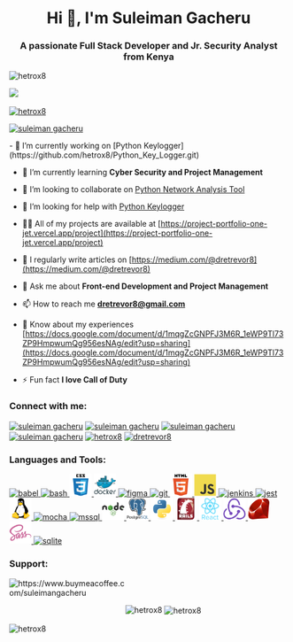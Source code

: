 <h1 align="center">Hi 👋, I'm Suleiman Gacheru</h1>
<h3 align="center">A passionate Full Stack Developer and Jr. Security Analyst from Kenya</h3>

<p align="left"> <img src="https://komarev.com/ghpvc/?username=hetrox8&label=Profile%20views&color=0e75b6&style=flat" alt="hetrox8" /> </p>
<img src="https://cdn.dribbble.com/users/1162077/screenshots/3848914/programmer.gif">
<p align="left"> <a href="https://github.com/ryo-ma/github-profile-trophy"><img src="https://github-profile-trophy.vercel.app/?username=hetrox8" alt="hetrox8" /></a> </p>

<p align="left"> <a href="https://twitter.com/suleiman gacheru" target="blank"><img src="https://img.shields.io/twitter/follow/suleiman gacheru?logo=twitter&style=for-the-badge" alt="suleiman gacheru" /></a> </p>
- 🔭 I’m currently working on [Python Keylogger](https://github.com/hetrox8/Python_Key_Logger.git)

- 🌱 I’m currently learning **Cyber Security and Project Management**

- 👯 I’m looking to collaborate on [Python Network Analysis Tool](https://github.com/hetrox8/Python_Network_Analysis_Tool.git)

- 🤝 I’m looking for help with [Python Keylogger](https://github.com/hetrox8/Python_Key_Logger.git)

- 👨‍💻 All of my projects are available at [https://project-portfolio-one-jet.vercel.app/project](https://project-portfolio-one-jet.vercel.app/project)

- 📝 I regularly write articles on [https://medium.com/@dretrevor8](https://medium.com/@dretrevor8)

- 💬 Ask me about **Front-end Development and Project Management**

- 📫 How to reach me **dretrevor8@gmail.com**

- 📄 Know about my experiences [https://docs.google.com/document/d/1mqgZcGNPFJ3M6R_1eWP9Tl73ZP9HmpwumQg956esNAg/edit?usp=sharing](https://docs.google.com/document/d/1mqgZcGNPFJ3M6R_1eWP9Tl73ZP9HmpwumQg956esNAg/edit?usp=sharing)

- ⚡ Fun fact **I love Call of Duty**

<h3 align="left">Connect with me:</h3>
<p align="left">
<a href="https://codepen.io/suleiman gacheru" target="blank"><img align="center" src="https://raw.githubusercontent.com/rahuldkjain/github-profile-readme-generator/master/src/images/icons/Social/codepen.svg" alt="suleiman gacheru" height="30" width="40" /></a>
<a href="https://twitter.com/suleiman gacheru" target="blank"><img align="center" src="https://raw.githubusercontent.com/rahuldkjain/github-profile-readme-generator/master/src/images/icons/Social/twitter.svg" alt="suleiman gacheru" height="30" width="40" /></a>
<a href="https://linkedin.com/in/suleiman gacheru" target="blank"><img align="center" src="https://raw.githubusercontent.com/rahuldkjain/github-profile-readme-generator/master/src/images/icons/Social/linked-in-alt.svg" alt="suleiman gacheru" height="30" width="40" /></a>
<a href="https://www.behance.net/suleiman gacheru" target="blank"><img align="center" src="https://raw.githubusercontent.com/rahuldkjain/github-profile-readme-generator/master/src/images/icons/Social/behance.svg" alt="suleiman gacheru" height="30" width="40" /></a>
<a href="https://medium.com/hetrox8" target="blank"><img align="center" src="https://raw.githubusercontent.com/rahuldkjain/github-profile-readme-generator/master/src/images/icons/Social/medium.svg" alt="hetrox8" height="30" width="40" /></a>
<a href="https://www.hackerrank.com/dretrevor8" target="blank"><img align="center" src="https://raw.githubusercontent.com/rahuldkjain/github-profile-readme-generator/master/src/images/icons/Social/hackerrank.svg" alt="dretrevor8" height="30" width="40" /></a>
</p>

<h3 align="left">Languages and Tools:</h3>
<p align="left"> <a href="https://babeljs.io/" target="_blank" rel="noreferrer"> <img src="https://www.vectorlogo.zone/logos/babeljs/babeljs-icon.svg" alt="babel" width="40" height="40"/> </a> <a href="https://www.gnu.org/software/bash/" target="_blank" rel="noreferrer"> <img src="https://www.vectorlogo.zone/logos/gnu_bash/gnu_bash-icon.svg" alt="bash" width="40" height="40"/> </a> <a href="https://www.w3schools.com/css/" target="_blank" rel="noreferrer"> <img src="https://raw.githubusercontent.com/devicons/devicon/master/icons/css3/css3-original-wordmark.svg" alt="css3" width="40" height="40"/> </a> <a href="https://www.docker.com/" target="_blank" rel="noreferrer"> <img src="https://raw.githubusercontent.com/devicons/devicon/master/icons/docker/docker-original-wordmark.svg" alt="docker" width="40" height="40"/> </a> <a href="https://www.figma.com/" target="_blank" rel="noreferrer"> <img src="https://www.vectorlogo.zone/logos/figma/figma-icon.svg" alt="figma" width="40" height="40"/> </a> <a href="https://git-scm.com/" target="_blank" rel="noreferrer"> <img src="https://www.vectorlogo.zone/logos/git-scm/git-scm-icon.svg" alt="git" width="40" height="40"/> </a> <a href="https://www.w3.org/html/" target="_blank" rel="noreferrer"> <img src="https://raw.githubusercontent.com/devicons/devicon/master/icons/html5/html5-original-wordmark.svg" alt="html5" width="40" height="40"/> </a> <a href="https://developer.mozilla.org/en-US/docs/Web/JavaScript" target="_blank" rel="noreferrer"> <img src="https://raw.githubusercontent.com/devicons/devicon/master/icons/javascript/javascript-original.svg" alt="javascript" width="40" height="40"/> </a> <a href="https://www.jenkins.io" target="_blank" rel="noreferrer"> <img src="https://www.vectorlogo.zone/logos/jenkins/jenkins-icon.svg" alt="jenkins" width="40" height="40"/> </a> <a href="https://jestjs.io" target="_blank" rel="noreferrer"> <img src="https://www.vectorlogo.zone/logos/jestjsio/jestjsio-icon.svg" alt="jest" width="40" height="40"/> </a> <a href="https://www.linux.org/" target="_blank" rel="noreferrer"> <img src="https://raw.githubusercontent.com/devicons/devicon/master/icons/linux/linux-original.svg" alt="linux" width="40" height="40"/> </a> <a href="https://mochajs.org" target="_blank" rel="noreferrer"> <img src="https://www.vectorlogo.zone/logos/mochajs/mochajs-icon.svg" alt="mocha" width="40" height="40"/> </a> <a href="https://www.microsoft.com/en-us/sql-server" target="_blank" rel="noreferrer"> <img src="https://www.svgrepo.com/show/303229/microsoft-sql-server-logo.svg" alt="mssql" width="40" height="40"/> </a> <a href="https://nodejs.org" target="_blank" rel="noreferrer"> <img src="https://raw.githubusercontent.com/devicons/devicon/master/icons/nodejs/nodejs-original-wordmark.svg" alt="nodejs" width="40" height="40"/> </a> <a href="https://www.postgresql.org" target="_blank" rel="noreferrer"> <img src="https://raw.githubusercontent.com/devicons/devicon/master/icons/postgresql/postgresql-original-wordmark.svg" alt="postgresql" width="40" height="40"/> </a> <a href="https://www.python.org" target="_blank" rel="noreferrer"> <img src="https://raw.githubusercontent.com/devicons/devicon/master/icons/python/python-original.svg" alt="python" width="40" height="40"/> </a> <a href="https://rubyonrails.org" target="_blank" rel="noreferrer"> <img src="https://raw.githubusercontent.com/devicons/devicon/master/icons/rails/rails-original-wordmark.svg" alt="rails" width="40" height="40"/> </a> <a href="https://reactjs.org/" target="_blank" rel="noreferrer"> <img src="https://raw.githubusercontent.com/devicons/devicon/master/icons/react/react-original-wordmark.svg" alt="react" width="40" height="40"/> </a> <a href="https://redux.js.org" target="_blank" rel="noreferrer"> <img src="https://raw.githubusercontent.com/devicons/devicon/master/icons/redux/redux-original.svg" alt="redux" width="40" height="40"/> </a> <a href="https://www.ruby-lang.org/en/" target="_blank" rel="noreferrer"> <img src="https://raw.githubusercontent.com/devicons/devicon/master/icons/ruby/ruby-original.svg" alt="ruby" width="40" height="40"/> </a> <a href="https://sass-lang.com" target="_blank" rel="noreferrer"> <img src="https://raw.githubusercontent.com/devicons/devicon/master/icons/sass/sass-original.svg" alt="sass" width="40" height="40"/> </a> <a href="https://www.sqlite.org/" target="_blank" rel="noreferrer"> <img src="https://www.vectorlogo.zone/logos/sqlite/sqlite-icon.svg" alt="sqlite" width="40" height="40"/> </a> </p>

<h3 align="left">Support:</h3>
<p><a href="https://www.buymeacoffee.com/https://www.buymeacoffee.com/suleimangacheru"> <img align="left" src="https://cdn.buymeacoffee.com/buttons/v2/default-yellow.png" height="50" width="210" alt="https://www.buymeacoffee.com/suleimangacheru" /></a></p><br><br>

<p><img align="left" src="https://github-readme-stats.vercel.app/api/top-langs?username=hetrox8&show_icons=true&locale=en&layout=compact" alt="hetrox8" /></p>

<p>&nbsp;<img align="center" src="https://github-readme-stats.vercel.app/api?username=hetrox8&show_icons=true&locale=en" alt="hetrox8" /></p>

<p><img align="center" src="https://github-readme-streak-stats.herokuapp.com/?user=hetrox8&" alt="hetrox8" /></p>


